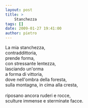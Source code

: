```yaml
---
layout: post
title: >
    Stanchezza
tags: []
date: 2009-01-27 19:41:00
author: pietro
---
```

La mia stanchezza,<br/>contraddittoria,<br/>prende forma,<br/>con stressante lentezza,<br/>lasciando un'orma<br/>a forma di vittoria,<br/>dove nell'ombra della foresta,<br/>sulla montagna, in cima alla cresta,<br/><br/>riposano ancora ruderi e rocce,<br/>sculture immense e sterminate facce.
